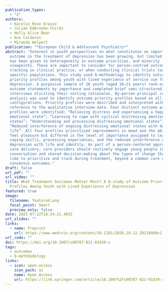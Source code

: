 ```yaml
---
publication_types:
  - "2"
authors:
  - Karolin Rose Krause
  - Julian Edbrooke-Childs
  - Holly Alice Bear
  - Ana Calderon
  - Miranda Wolpert
publication: "*European Child & Adolescent Psychiatry*"
abstract: "Interest in youth perspectives on what constitutes an important
  outcome in the treatment of depression has been growing, but limited attention
  has been given to heterogeneity in outcome priorities, and minority
  viewpoints. These are important to consider for person-centred outcome
  tracking in clinical practice, or when conducting clinical trials targeting
  specific populations. This study used Q-methodology to identify outcome
  priority profiles among youth with lived experience of service use for
  depression. A purposive sample of 28 youth (aged 16–21 years) rank-ordered 35
  outcome statements by importance and completed brief semi-structured
  interviews eliciting their sorting rationales. By-person principal component
  analysis was used to identify outcome priority profiles based on all Q-sort
  configurations. Priority profiles were described and interpreted with
  reference to the qualitative interview data. Four distinct outcome priority
  profiles were identified: “Relieving distress and experiencing a happier
  emotional state”; “Learning to cope with cyclical distressing emotional
  states”; “Understanding and processing distressing emotional states”; and
  “Reduced interference of ongoing distressing emotional states with daily
  life”. All four profiles prioritized improvements in mood and the ability to
  feel pleasure but differed in the level of importance assigned to learning
  coping skills, processing experiences, and the reduced interference of
  depression with life and identity. As part of a person-centered approach to
  care delivery, care providers should routinely engage young people in
  conversation and shared decision-making about the types of change they would
  like to prioritize and track during treatment, beyond a common core of
  consensus outcomes."
draft: false
url_pdf: ""
url_video: ""
title: What Treatment Outcomes Matter Most? A Q-study of Outcome Priority
  Profiles Among Youth with Lived Experience of Depression
featured: true
image:
  filename: featured.png
  focal_point: Smart
  preview_only: false
date: 2021-07-22T18:24:21.403Z
url_slides: ""
links:
  - name: Preprint
    url: https://www.medrxiv.org/content/10.1101/2020.10.12.20210468v1
url_code: ""
doi: https://doi.org/10.1007/s00787-021-01839-x
tags:
  - outcomes
  - Q-methdodology
links:
  - icon: open-access
    icon_pack: ai
    name: Open Access
    url: https://link.springer.com/article/10.1007%2Fs00787-021-01839-x
---
```

